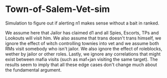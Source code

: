 # Town-of-Salem-Vet-sim
Simulation to figure out if alerting n1 makes sense without a bait in ranked.

We assume here that Jailor has claimed d1 and all Spies, Escorts, TPs and Lookouts will visit him. 
We also assume that trans doesn't trans himself, we ignore the effect of witch controlling townies into vet and we assume both RMs visit somebody who isn't jailor.
We also ignore the effect of roleblocks, wether by jailor or other roles. Lastly, we ignore any correlations that might exist between mafia visits (such as maf+jan visiting the same target).
The results seem to imply that all these edge cases don't change much about the fundamental argument.
